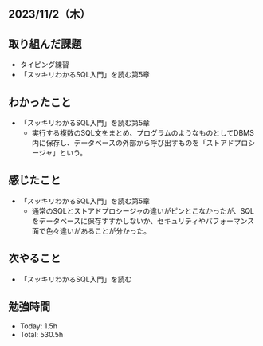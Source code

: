 ## 2023/11/2（木）

## 取り組んだ課題

- タイピング練習
- 「スッキリわかるSQL入門」を読む第5章

## わかったこと

- 「スッキリわかるSQL入門」を読む第5章
  - 実行する複数のSQL文をまとめ、プログラムのようなものとしてDBMS内に保存し、データベースの外部から呼び出すものを「ストアドプロシージャ」という。

## 感じたこと
- 「スッキリわかるSQL入門」を読む第5章
  - 通常のSQLとストアドプロシージャの違いがピンとこなかったが、SQLをデータベースに保存すすかしないか、セキュリティやパフォーマンス面で色々違いがあることが分かった。

## 次やること

- 「スッキリわかるSQL入門」を読む

## 勉強時間

- Today: 1.5h
- Total: 530.5h
